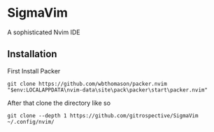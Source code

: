 # SigmaVim
A sophisticated Nvim IDE

## Installation
First Install Packer
```shell
git clone https://github.com/wbthomason/packer.nvim "$env:LOCALAPPDATA\nvim-data\site\pack\packer\start\packer.nvim"
```
After that clone the directory like so

```shell
git clone --depth 1 https://github.com/gitrospective/SigmaVim ~/.config/nvim/
```
